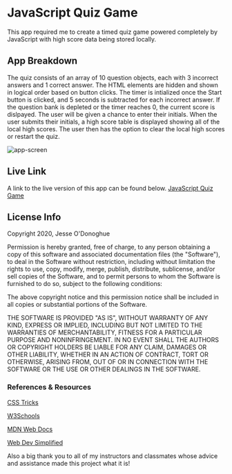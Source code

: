 # JavaScript Quiz Game
This app required me to create a timed quiz game powered completely by JavaScript with high score data being stored locally. 

## App Breakdown
The quiz consists of an array of 10 question objects, each with 3 incorrect answers and 1 correct answer. The HTML elements are hidden and shown in logical order based on button clicks. The timer is intialized once the Start button is clicked, and 5 seconds is subtracted for each incorrect answer. If the question bank is depleted or the timer reaches 0, the current score is dislpayed. The user will be given a chance to enter their initials. When the user submits their initials, a high score table is displayed showing all of the local high scores. The user then has the option to clear the local high scores or restart the quiz.

![app-screen](https://user-images.githubusercontent.com/66024509/88007864-e3b30e80-cadc-11ea-929e-005bfc5bb630.png)

## Live Link
A link to the live version of this app can be found below. 
[JavaScript Quiz Game](https://jesseodonoghue.github.io/quiz-game/)

## License Info
Copyright 2020, Jesse O'Donoghue

Permission is hereby granted, free of charge, to any person obtaining a copy of this software and associated documentation files (the "Software"), to deal in the Software without restriction, including without limitation the rights to use, copy, modify, merge, publish, distribute, sublicense, and/or sell copies of the Software, and to permit persons to whom the Software is furnished to do so, subject to the following conditions:

The above copyright notice and this permission notice shall be included in all copies or substantial portions of the Software.

THE SOFTWARE IS PROVIDED "AS IS", WITHOUT WARRANTY OF ANY KIND, EXPRESS OR IMPLIED, INCLUDING BUT NOT LIMITED TO THE WARRANTIES OF MERCHANTABILITY, FITNESS FOR A PARTICULAR PURPOSE AND NONINFRINGEMENT. IN NO EVENT SHALL THE AUTHORS OR COPYRIGHT HOLDERS BE LIABLE FOR ANY CLAIM, DAMAGES OR OTHER LIABILITY, WHETHER IN AN ACTION OF CONTRACT, TORT OR OTHERWISE, ARISING FROM, OUT OF OR IN CONNECTION WITH THE SOFTWARE OR THE USE OR OTHER DEALINGS IN THE SOFTWARE.

### References & Resources
[CSS Tricks](https://css-tricks.com/)

[W3Schools](https://w3schools.com)

[MDN Web Docs](https://developer.mozilla.org/en-US/)

[Web Dev Simplified](https://www.youtube.com/channel/UCFbNIlppjAuEX4znoulh0Cw)

Also a big thank you to all of my instructors and classmates whose advice and assistance made this project what it is!
